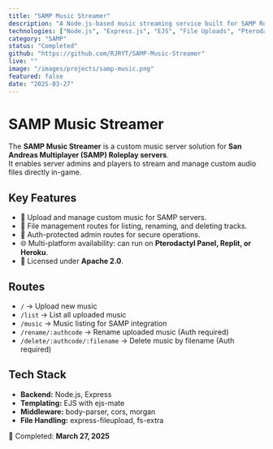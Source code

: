 ```yaml
---
title: "SAMP Music Streamer"
description: "A Node.js-based music streaming service built for SAMP Roleplay servers, allowing players to upload, manage, and stream custom songs in-game."
technologies: ["Node.js", "Express.js", "EJS", "File Uploads", "Pterodactyl", "Replit", "Heroku"]
category: "SAMP"
status: "Completed"
github: "https://github.com/RJRYT/SAMP-Music-Streamer"
live: ""
image: "/images/projects/samp-music.png"
featured: false
date: "2025-03-27"
---
```


# SAMP Music Streamer

The **SAMP Music Streamer** is a custom music server solution for **San Andreas Multiplayer (SAMP) Roleplay servers**.  
It enables server admins and players to stream and manage custom audio files directly in-game.

## Key Features

- 🎵 Upload and manage custom music for SAMP servers.  
- 📂 File management routes for listing, renaming, and deleting tracks.  
- 🔑 Auth-protected admin routes for secure operations.  
- 🌐 Multi-platform availability: can run on **Pterodactyl Panel, Replit, or Heroku**.  
- 📜 Licensed under **Apache 2.0**.  

## Routes

- `/` → Upload new music  
- `/list` → List all uploaded music  
- `/music` → Music listing for SAMP integration  
- `/rename/:authcode` → Rename uploaded music (Auth required)  
- `/delete/:authcode/:filename` → Delete music by filename (Auth required)  

## Tech Stack

- **Backend:** Node.js, Express  
- **Templating:** EJS with ejs-mate  
- **Middleware:** body-parser, cors, morgan  
- **File Handling:** express-fileupload, fs-extra  

📅 Completed: **March 27, 2025**  
